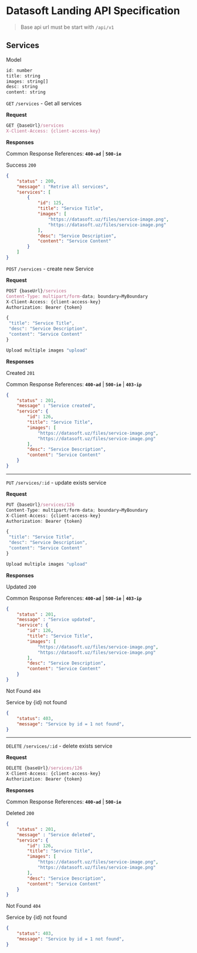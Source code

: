 # Datasoft Landing API Specification

> Base api url must be start with `/api/v1`

## Services

Model

```js
id: number
title: string
images: string[]
desc: string
content: string
```


`GET` `/services` - Get all services

**Request**
```js
GET {baseUrl}/services
X-Client-Access: {client-access-key}
```

**Responses**

Common Response References: **`400-ad`** |  **`500-ie`** 


Success `200`

```json
{
    "status" : 200,
    "message" : "Retrive all services",
    "services": [
        {
            "id": 125,
            "title": "Service Title",
            "images": [
                "https://datasoft.uz/files/service-image.png",
                "https://datasoft.uz/files/service-image.png"
            ],
            "desc": "Service Description",
            "content": "Service Content"
        }    
    ]
}
```

`POST` `/services` - create new Service

**Request**

```js
POST {baseUrl}/services
Content-Type: multipart/form-data; boundary=MyBoundary
X-Client-Access: {client-access-key}
Authorization: Bearer {token}

{
 "title": "Service Title",
 "desc": "Service Description",
 "content": "Service Content"
}

Upload multiple images "upload"
```


**Responses**

Created `201`

Common Response References: **`400-ad`** |  **`500-ie`** | **`403-ip`**

```json
{
    "status" : 201,
    "message" : "Service created",
    "service": {
        "id": 126,
        "title": "Service Title",
        "images": [
            "https://datasoft.uz/files/service-image.png",
            "https://datasoft.uz/files/service-image.png"
        ],
        "desc": "Service Description",
        "content": "Service Content"
    }    
}
```

---


`PUT` `/services/:id` - update exists service

**Request**

```js
PUT {baseUrl}/services/126
Content-Type: multipart/form-data; boundary=MyBoundary
X-Client-Access: {client-access-key}
Authorization: Bearer {token}

{
 "title": "Service Title",
 "desc": "Service Description",
 "content": "Service Content"
}

Upload multiple images "upload"
```


**Responses**

Updated `200`

Common Response References: **`400-ad`** |  **`500-ie`** | **`403-ip`**

```json
{
    "status" : 201,
    "message" : "Service updated",
    "service": {
        "id": 126,
        "title": "Service Title",
        "images": [
            "https://datasoft.uz/files/service-image.png",
            "https://datasoft.uz/files/service-image.png"
        ],
        "desc": "Service Description",
        "content": "Service Content"
    }    
}
```

Not Found `404`

Service by {id} not found

```json
{
    "status": 403,
    "message": "Service by id = 1 not found",
}
```

---



`DELETE` `/services/:id` - delete exists service

**Request**

```js
DELETE {baseUrl}/services/126
X-Client-Access: {client-access-key}
Authorization: Bearer {token}
```


**Responses**

Common Response References: **`400-ad`** |  **`500-ie`**

Deleted `200`

```json
{
    "status" : 201,
    "message" : "Service deleted",
    "service": {
        "id": 126,
        "title": "Service Title",
        "images": [
            "https://datasoft.uz/files/service-image.png",
            "https://datasoft.uz/files/service-image.png"
        ],
        "desc": "Service Description",
        "content": "Service Content"
    }    
}
```

Not Found `404`

Service by {id} not found

```json
{
    "status": 403,
    "message": "Service by id = 1 not found",
}
```

